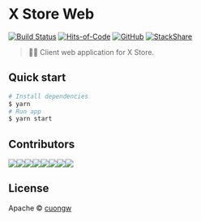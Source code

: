 # X Store Web

[![Build Status](https://travis-ci.org/x-store/x-store-web.svg?branch=master)](https://travis-ci.org/x-store/x-store-web)
[![Hits-of-Code](https://hitsofcode.com/github/x-store/x-store-web)](https://hitsofcode.com/view/github/x-store/x-store-web)
[![GitHub](https://img.shields.io/github/license/x-store/x-store-web.svg)](https://github.com/x-store/x-store-web/blob/master/LICENSE)
[![StackShare](http://img.shields.io/badge/tech-stack-0690fa.svg?style=flat)](https://stackshare.io/cuongw/x-store-stack)

> 🌳🚀 Client web application for X Store.

## Quick start

```sh
# Install dependencies
$ yarn
# Run app
$ yarn start
```

## Contributors

[![](https://sourcerer.io/fame/cuongw/x-store/x-store-web/images/0)](https://sourcerer.io/fame/cuongw/x-store/x-store-web/links/0)[![](https://sourcerer.io/fame/cuongw/x-store/x-store-web/images/1)](https://sourcerer.io/fame/cuongw/x-store/x-store-web/links/1)[![](https://sourcerer.io/fame/cuongw/x-store/x-store-web/images/2)](https://sourcerer.io/fame/cuongw/x-store/x-store-web/links/2)[![](https://sourcerer.io/fame/cuongw/x-store/x-store-web/images/3)](https://sourcerer.io/fame/cuongw/x-store/x-store-web/links/3)[![](https://sourcerer.io/fame/cuongw/x-store/x-store-web/images/4)](https://sourcerer.io/fame/cuongw/x-store/x-store-web/links/4)[![](https://sourcerer.io/fame/cuongw/x-store/x-store-web/images/5)](https://sourcerer.io/fame/cuongw/x-store/x-store-web/links/5)[![](https://sourcerer.io/fame/cuongw/x-store/x-store-web/images/6)](https://sourcerer.io/fame/cuongw/x-store/x-store-web/links/6)[![](https://sourcerer.io/fame/cuongw/x-store/x-store-web/images/7)](https://sourcerer.io/fame/cuongw/x-store/x-store-web/links/7)

## License

Apache © [cuongw](https://github.com/cuongw)
